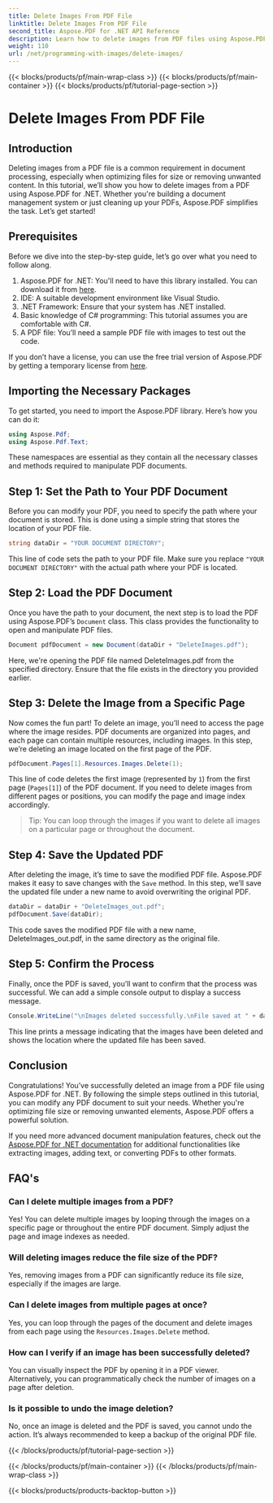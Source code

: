 ```yaml
---
title: Delete Images From PDF File
linktitle: Delete Images From PDF File
second_title: Aspose.PDF for .NET API Reference
description: Learn how to delete images from PDF files using Aspose.PDF for .NET in a simple, step-by-step tutorial. Optimize PDFs by removing unwanted images easily.
weight: 110
url: /net/programming-with-images/delete-images/
---
```


{{< blocks/products/pf/main-wrap-class >}}
{{< blocks/products/pf/main-container >}}
{{< blocks/products/pf/tutorial-page-section >}}

# Delete Images From PDF File

## Introduction

Deleting images from a PDF file is a common requirement in document processing, especially when optimizing files for size or removing unwanted content. In this tutorial, we’ll show you how to delete images from a PDF using Aspose.PDF for .NET. Whether you're building a document management system or just cleaning up your PDFs, Aspose.PDF simplifies the task. Let’s get started!

## Prerequisites

Before we dive into the step-by-step guide, let’s go over what you need to follow along.

1. Aspose.PDF for .NET: You'll need to have this library installed. You can download it from [here](https://releases.aspose.com/pdf/net/).
2. IDE: A suitable development environment like Visual Studio.
3. .NET Framework: Ensure that your system has .NET installed.
4. Basic knowledge of C# programming: This tutorial assumes you are comfortable with C#.
5. A PDF file: You’ll need a sample PDF file with images to test out the code.

If you don’t have a license, you can use the free trial version of Aspose.PDF by getting a temporary license from [here](https://purchase.aspose.com/temporary-license/).

## Importing the Necessary Packages

To get started, you need to import the Aspose.PDF library. Here’s how you can do it:

```csharp
using Aspose.Pdf;
using Aspose.Pdf.Text;
```

These namespaces are essential as they contain all the necessary classes and methods required to manipulate PDF documents.

## Step 1: Set the Path to Your PDF Document

Before you can modify your PDF, you need to specify the path where your document is stored. This is done using a simple string that stores the location of your PDF file.

```csharp
string dataDir = "YOUR DOCUMENT DIRECTORY";
```

This line of code sets the path to your PDF file. Make sure you replace `"YOUR DOCUMENT DIRECTORY"` with the actual path where your PDF is located.

## Step 2: Load the PDF Document

Once you have the path to your document, the next step is to load the PDF using Aspose.PDF’s `Document` class. This class provides the functionality to open and manipulate PDF files.

```csharp
Document pdfDocument = new Document(dataDir + "DeleteImages.pdf");
```

Here, we're opening the PDF file named DeleteImages.pdf from the specified directory. Ensure that the file exists in the directory you provided earlier.

## Step 3: Delete the Image from a Specific Page

Now comes the fun part! To delete an image, you’ll need to access the page where the image resides. PDF documents are organized into pages, and each page can contain multiple resources, including images. In this step, we’re deleting an image located on the first page of the PDF.

```csharp
pdfDocument.Pages[1].Resources.Images.Delete(1);
```

This line of code deletes the first image (represented by `1`) from the first page (`Pages[1]`) of the PDF document. If you need to delete images from different pages or positions, you can modify the page and image index accordingly.

> Tip: You can loop through the images if you want to delete all images on a particular page or throughout the document.

## Step 4: Save the Updated PDF

After deleting the image, it’s time to save the modified PDF file. Aspose.PDF makes it easy to save changes with the `Save` method. In this step, we’ll save the updated file under a new name to avoid overwriting the original PDF.

```csharp
dataDir = dataDir + "DeleteImages_out.pdf";
pdfDocument.Save(dataDir);
```

This code saves the modified PDF file with a new name, DeleteImages_out.pdf, in the same directory as the original file.

## Step 5: Confirm the Process

Finally, once the PDF is saved, you’ll want to confirm that the process was successful. We can add a simple console output to display a success message.

```csharp
Console.WriteLine("\nImages deleted successfully.\nFile saved at " + dataDir);
```

This line prints a message indicating that the images have been deleted and shows the location where the updated file has been saved.

## Conclusion

Congratulations! You’ve successfully deleted an image from a PDF file using Aspose.PDF for .NET. By following the simple steps outlined in this tutorial, you can modify any PDF document to suit your needs. Whether you're optimizing file size or removing unwanted elements, Aspose.PDF offers a powerful solution.

If you need more advanced document manipulation features, check out the [Aspose.PDF for .NET documentation](https://reference.aspose.com/pdf/net/) for additional functionalities like extracting images, adding text, or converting PDFs to other formats.

## FAQ's

### Can I delete multiple images from a PDF?
Yes! You can delete multiple images by looping through the images on a specific page or throughout the entire PDF document. Simply adjust the page and image indexes as needed.

### Will deleting images reduce the file size of the PDF?
Yes, removing images from a PDF can significantly reduce its file size, especially if the images are large.

### Can I delete images from multiple pages at once?
Yes, you can loop through the pages of the document and delete images from each page using the `Resources.Images.Delete` method.

### How can I verify if an image has been successfully deleted?
You can visually inspect the PDF by opening it in a PDF viewer. Alternatively, you can programmatically check the number of images on a page after deletion.

### Is it possible to undo the image deletion?
No, once an image is deleted and the PDF is saved, you cannot undo the action. It’s always recommended to keep a backup of the original PDF file.

{{< /blocks/products/pf/tutorial-page-section >}}

{{< /blocks/products/pf/main-container >}}
{{< /blocks/products/pf/main-wrap-class >}}

{{< blocks/products/products-backtop-button >}}
